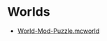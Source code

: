 # Worlds
* [World-Mod-Puzzle.mcworld](https://www.mediafire.com/file/6ksibiyffz005g5/World-Mod-Puzzle.mcworld/file "World-Mod-Puzzle.mcworld")
